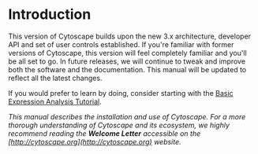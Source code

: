 Introduction
===============



This version of Cytoscape builds upon
the new 3.x architecture, developer API and set of user controls established. If you're familiar with former versions of Cytoscape,
this version will feel completely familiar and you'll be all set to go.
In future releases, we will continue to tweak and improve both the
software and the documentation. This manual will be updated to reflect
all the latest changes.

If you would prefer to learn by doing, consider starting with the [Basic Expression Analysis Tutorial](https://cytoscape.org/cytoscape-tutorials/protocols/basic-data-visualization/#/).

*This manual describes the installation and use of Cytoscape. For a more
thorough understanding of Cytoscape and its ecosystem, we highly
recommend reading the **Welcome Letter** accessible on the
[http://cytoscape.org](http://cytoscape.org) website.*


